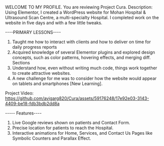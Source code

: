 WELCOME TO MY PROFILE. You are reviewing Project Cura.
Description:
Using Elementor, I created a WordPress website for Mohan Hospital & Ultrasound Scan Centre, a multi-specialty Hospital. I completed work on the website in five days and with a few little tweaks.

----PRIMARY LESSONS----
1. Taught me how to interact with clients and how to deliver on time for daily progress reports
2. Acquired knowledge of several Elementor plugins and explored design concepts, such as color patterns, hovering effects, and merging diff. Sections
3. Understand how, even without writing much code, things work together to create attractive websites.
4. A new challenge for me was to consider how the website would appear on tablets and smartphones [New Learning].

Project Video: https://github.com/avigarg820/Cura/assets/59176248/17e92e03-3143-4409-be18-fdb3bdb2dd8a




----- Features----
1. Live Google reviews shown on patients and Contact Form.
2. Precise location for patients to reach the Hospital.
3. Interactive animations for Home, Services, and Contact Us Pages like Symbolic Counters and Parallax Effect.

